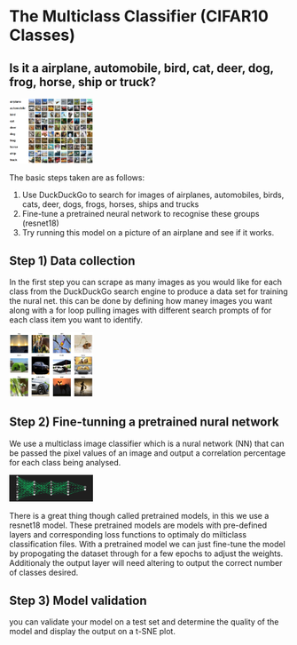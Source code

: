 # The Multiclass Classifier (CIFAR10 Classes)

## Is it a airplane, automobile, bird, cat, deer, dog, frog, horse, ship or truck?

<img src="../images/cifar10.png"  width="30%" height="30%">

The basic steps taken are as follows:
1. Use DuckDuckGo to search for images of airplanes, automobiles, birds, cats, deer, dogs, frogs, horses, ships and trucks
1. Fine-tune a pretrained neural network to recognise these groups (resnet18)
1. Try running this model on a picture of an airplane and see if it works.

## Step 1) Data collection
In the first step you can scrape as many images as you would like for each class from the DuckDuckGo search engine to produce a data set for training the nural net. this can be done by defining how maney images you want along with a for loop pulling images with different search prompts of for each class item you want to identify.

<img src="../images/cifar10_dataset_sample.png"  width="30%" height="30%">

## Step 2) Fine-tunning a pretrained nural network

We use a multiclass image classifier which is a nural network (NN) that can be passed the pixel values of an image and output a correlation percentage for each class being analysed. 

<img src="../images/nn.png"  width="30%" height="30%">

There is a great thing though called pretrained models, in this we use a resnet18 model. These pretrained models are models with pre-defined layers and corresponding loss functions to optimaly do milticlass classification files.
With a pretrained model we can just fine-tune the model by propogating the dataset through for a few epochs to adjust the weights. Additionaly the output layer will need altering to output the correct number of classes desired.  

## Step 3) Model validation
you can validate your model on a test set and determine the quality of the model and display the output on a t-SNE plot.

